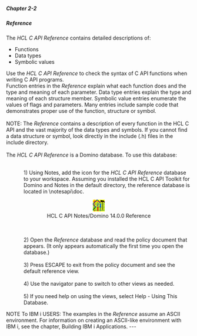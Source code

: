 ##### Chapter 2-2
##### Reference

The <i>HCL C API Reference</i> contains detailed descriptions of:<br>

<ul type="disc">
<li>Functions
<li>Data types
<li>Symbolic values
<ul></ul>
</ul>
Use the <i>HCL C API Reference </i>to check the syntax of C API functions when writing C API programs. <br>
Function entries in the <i>Reference </i>explain what each function does and the type and meaning of each parameter. Data type entries explain the type and meaning of each structure member. Symbolic value entries enumerate the values of flags and parameters. Many entries include sample code that demonstrates proper use of the function, structure or symbol.<br>
<br>
NOTE: The <i>Reference </i>contains a description of every function in the HCL C API and the vast majority of the data types and symbols. If you cannot find a data structure or symbol, look directly in the include (.h) files in the include directory.<br>
<br>
The <i>HCL C API Reference</i> is a Domino database. To use this database:
<ul>
<ul><br>
1) Using Notes, add the icon for the <i>HCL C API Reference </i>database to your workspace. Assuming you installed the HCL C API Toolkit for Domino and Notes in the default directory, the reference database is located in \notesapi\doc.<br>
</ul>
</ul>
<div align="center"><img src="../images/Reference0.gif" width="32" height="32"><br>
HCL C API Notes/Domino 14.0.0 Reference<br>
</div><br>

<ul>
<ul><br>
2) Open the <i>Reference </i>database and read the policy document that appears. (It only appears automatically the first time you open the database.)<br>
<br>
3) Press ESCAPE to exit from the policy document and see the default reference view.<br>
<br>
4) Use the navigator pane to switch to other views as needed.<br>
<br>
5) If you need help on using the views, select Help - Using This Database.<br>
</ul>
</ul>
NOTE To IBM i USERS: The examples in the <i>Reference</i> assume an ASCII environment.  For information on creating an ASCII-like environment with IBM i, see the chapter, Building IBM i Applications.
---
